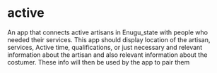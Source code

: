 # active
An app that connects active artisans in Enugu_state with people who needed their services. This app should display location of the artisan, services, Active time, qualifications, or just necessary and relevant information about the artisan and also relevant information about the costumer. These info will then be used by the app to pair them
